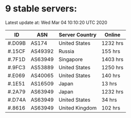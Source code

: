 # 9 stable servers:

Latest update at: Wed Mar 04 10:10:20 UTC 2020

| ID | ASN | Server Country | Online |
| -- | --- | -------------- | ------ |
| #.D09B | AS174 | United States | 1232 hrs |
| #.15CF | AS49392 | Russia | 155 hrs |
| #.7F1D | AS63949 | Singapore | 1403 hrs |
| #.9FC3 | AS53889 | United States | 1250 hrs |
| #.E069 | AS40065 | United States | 140 hrs |
| #.1E51 | AS16509 | Japan | 13 hrs |
| #.2A79 | AS63949 | Japan | 1232 hrs |
| #.D74A | AS63949 | United States | 34 hrs |
| #.8616 | AS63949 | United Kingdom | 102 hrs |

